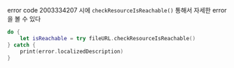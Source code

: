 

error code 2003334207 시에 `checkResourceIsReachable()` 통해서 자세한 error을 볼 수 있다

```swift
do {
	let isReachable = try fileURL.checkResourceIsReachable()	
} catch {
	print(error.localizedDescription)
}

```